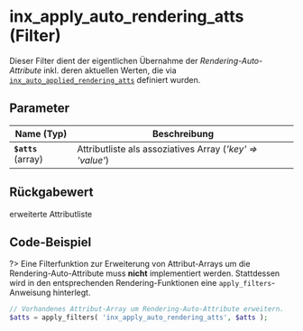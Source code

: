 # inx_apply_auto_rendering_atts (Filter)

Dieser Filter dient der eigentlichen Übernahme der *Rendering-Auto-Attribute* inkl. deren aktuellen Werten, die via [`inx_auto_applied_rendering_atts`](filter-inx-auto-applied-rendering-atts) definiert wurden.

## Parameter

| Name (Typ) | Beschreibung |
| ---------- | ------------ |
| **`$atts`** (array) | Attributliste als assoziatives Array (*'key' => 'value'*) |

## Rückgabewert

erweiterte Attributliste

## Code-Beispiel

?> Eine Filterfunktion zur Erweiterung von Attribut-Arrays um die Rendering-Auto-Attribute muss **nicht** implementiert werden. Stattdessen wird in den entsprechenden Rendering-Funktionen eine `apply_filters`-Anweisung hinterlegt.

```php
// Vorhandenes Attribut-Array um Rendering-Auto-Attribute erweitern.
$atts = apply_filters( 'inx_apply_auto_rendering_atts', $atts );
```

[](_backlink.md ':include')